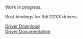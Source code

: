 Work in progress.

Rust bindings for ftdi D2XX drivers. 

[Driver Download](https://www.ftdichip.com/Drivers/D2XX.htm)  
[Driver Documentation](https://www.ftdichip.com/Support/Documents/ProgramGuides/D2XX_Programmer's_Guide(FT_000071).pdf)